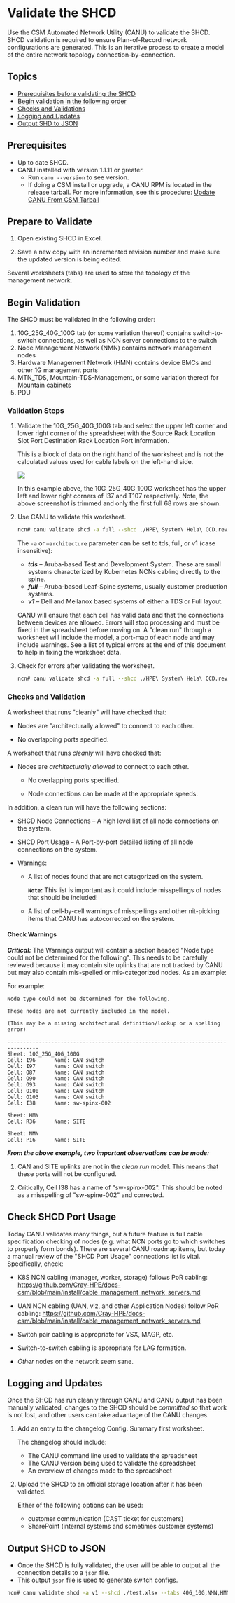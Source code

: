 # Validate the SHCD 

Use the CSM Automated Network Utility (CANU) to validate the SHCD. SHCD validation is required to ensure Plan-of-Record network configurations are generated. This is an iterative process to create a model of the entire network topology connection-by-connection.

## Topics

   * [Prerequisites before validating the SHCD](#prerequisites)
   * [Begin validation in the following order](#begin-validation-in-the-following-order)
   * [Checks and Validations](#checks-and-validations)
   * [Logging and Updates](#logging-and-updates)
   * [Output SHD to JSON](#output-shcd-to-json)

## Prerequisites

- Up to date SHCD.
- CANU installed with version 1.1.11 or greater.
  - Run `canu --version` to see version.
  - If doing a CSM install or upgrade, a CANU RPM is located in the release tarball. For more information, see this procedure: [Update CANU From CSM Tarball](update_canu_from_csm_tarball.md)

## Prepare to Validate

1. Open existing SHCD in Excel.

1. Save a new copy with an incremented revision number and make sure the updated version is being edited.

Several worksheets (tabs) are used to store the topology of the management network.

## Begin Validation

The SHCD must be validated in the following order:

  1. 10G_25G_40G_100G tab (or some variation thereof) contains switch-to-switch connections, as well as NCN server connections to the switch
  1. Node Management Network (NMN) contains network management nodes
  1. Hardware Management Network (HMN) contains device BMCs and other 1G management ports
  1. MTN_TDS, Mountain-TDS-Management, or some variation thereof for Mountain cabinets
  1. PDU

### Validation Steps

1. Validate the 10G_25G_40G_100G tab and select the upper left corner and lower right corner of the spreadsheet with the Source Rack Location Slot Port Destination Rack Location Port information.

   This is a block of data on the right hand of the worksheet and is not the calculated values used for cable labels on the left-hand side.

   ![](./img/shcd_example.png)

   In this example above, the 10G_25G_40G_100G worksheet has the upper left and lower right corners of I37 and T107 respectively. Note, the above screenshot is trimmed and only the first full 68 rows are shown.

1. Use CANU to validate this worksheet.

   ```bash
   ncn# canu validate shcd -a full --shcd ./HPE\ System\ Hela\ CCD.revA27.xlsx --tabs 10G_25G_40G_100G --corners I37,T107
   ```

   The `-a` or `–architecture` parameter can be set to tds, full, or v1 (case insensitive):

   * ***tds*** – Aruba-based Test and Development System. These are small systems characterized by Kubernetes NCNs cabling directly to the spine.
   * ***full*** – Aruba-based Leaf-Spine systems, usually customer production systems.
   * ***v1*** – Dell and Mellanox based systems of either a TDS or Full layout.

   CANU will ensure that each cell has valid data and that the connections between devices are allowed. Errors will stop processing and must be fixed in the spreadsheet before moving on. A "clean run" through a worksheet will include the model, a port-map of each node and may include warnings. See a list of typical errors at the end of this document to help in fixing the worksheet data.

1. Check for errors after validating the worksheet.

   ```bash
   ncn# canu validate shcd -a full --shcd ./HPE\ System\ Hela\ CCD.revA27.xlsx --tabs 10G_25G_40G_100G,NMN --corners I37,T107,J15,T16 --log DEBUG
   ```

### Checks and Validation

A worksheet that runs "cleanly" will have checked that:

   * Nodes are "architecturally allowed" to connect to each other.

   * No overlapping ports specified.

A worksheet that runs *cleanly* will have checked that: 

* Nodes are *architecturally allowed* to connect to each other. 

	* No overlapping ports specified. 

	* Node connections can be made at the appropriate speeds. 

In addition, a clean run will have the following sections: 

  * SHCD Node Connections – A high level list of all node connections on the system.

  * SHCD Port Usage – A Port-by-port detailed listing of all node connections on the system.

  * Warnings:

    * A list of nodes found that are not categorized on the system.

      **`Note`:** This list is important as it could include misspellings of nodes that should be included!

    * A list of cell-by-cell warnings of misspellings and other nit-picking items that CANU has autocorrected on the system.

#### Check Warnings

***Critical:*** The Warnings output will contain a section headed "Node type could not be determined for the following".  This needs to be carefully reviewed because it may contain site uplinks that are not tracked by CANU but may also contain mis-spelled or mis-categorized nodes. As an example: 

For example:

```text
Node type could not be determined for the following.

These nodes are not currently included in the model.

(This may be a missing architectural definition/lookup or a spelling error)

--------------------------------------------------------------------------------
Sheet: 10G_25G_40G_100G
Cell: I96      Name: CAN switch
Cell: I97      Name: CAN switch
Cell: O87      Name: CAN switch
Cell: O90      Name: CAN switch
Cell: O93      Name: CAN switch
Cell: O100     Name: CAN switch
Cell: O103     Name: CAN switch
Cell: I38      Name: sw-spinx-002

Sheet: HMN
Cell: R36      Name: SITE

Sheet: NMN
Cell: P16      Name: SITE
```

***From the above example, two important observations can be made:***

1. CAN and SITE uplinks are not in the *clean run* model. This means that these ports will not be configured. 

1. Critically, Cell I38 has a name of "sw-spinx-002". This should be noted as a misspelling of "sw-spine-002" and corrected.


## Check SHCD Port Usage

Today CANU validates many things, but a future feature is full cable specification checking of nodes (e.g. what NCN ports go to which switches to properly form bonds).  There are several CANU roadmap items, but today a manual review of the "SHCD Port Usage" connections list is vital. Specifically, check:

* K8S NCN cabling (manager, worker, storage) follows PoR cabling: https://github.com/Cray-HPE/docs-csm/blob/main/install/cable_management_network_servers.md

* UAN NCN cabling (UAN, viz, and other Application Nodes) follow PoR cabling: https://github.com/Cray-HPE/docs-csm/blob/main/install/cable_management_network_servers.md

* Switch pair cabling is appropriate for VSX, MAGP, etc.

* Switch-to-switch cabling is appropriate for LAG formation.

* *Other* nodes on the network seem sane. 

## Logging and Updates

Once the SHCD has run cleanly through CANU and CANU output has been manually validated, changes to the SHCD should be *committed* so that work is not lost, and other users can take advantage of the CANU changes.

1. Add an entry to the changelog Config. Summary first worksheet.

   The changelog should include:

   * The CANU command line used to validate the spreadsheet
   * The CANU version being used to validate the spreadsheet
   * An overview of changes made to the spreadsheet

1. Upload the SHCD to an official storage location after it has been validated.

   Either of the following options can be used:

   * customer communication (CAST ticket for customers)
   * SharePoint (internal systems and sometimes customer systems)

## Output SHCD to JSON

- Once the SHCD is fully validated, the user will be able to output all the connection details to a `json` file.
- This output `json` file is used to generate switch configs.

```bash
ncn# canu validate shcd -a v1 --shcd ./test.xlsx --tabs 40G_10G,NMN,HMN --corners I12,S37,I9,S20,I20,S31  --json --out cabling.json
```

